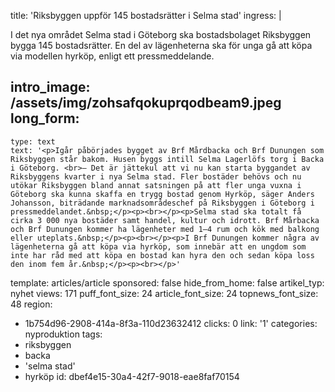 title: 'Riksbyggen uppför 145 bostadsrätter i Selma stad'
ingress: |
  <p>I det nya området Selma stad i Göteborg ska bostadsbolaget Riksbyggen bygga 145 bostadsrätter. En del av lägenheterna ska för unga gå att köpa via modellen hyrköp, enligt ett pressmeddelande.
  </p>
  
intro_image: /assets/img/zohsafqokuprqodbeam9.jpeg
long_form:
  -
    type: text
    text: '<p>Igår påbörjades bygget av Brf Mårdbacka och Brf Dunungen som Riksbyggen står bakom. Husen byggs intill Selma Lagerlöfs torg i Backa i Göteborg. <br>– Det är jättekul att vi nu kan starta byggandet av Riksbyggens kvarter i nya Selma stad. Fler bostäder behövs och nu utökar Riksbyggen bland annat satsningen på att fler unga vuxna i Göteborg ska kunna skaffa en trygg bostad genom Hyrköp, säger Anders Johansson, biträdande marknadsområdeschef på Riksbyggen i Göteborg i pressmeddelandet.&nbsp;</p><p><br></p><p>Selma stad ska totalt få cirka 3 000 nya bostäder samt handel, kultur och idrott. Brf Mårbacka och Brf Dunungen kommer ha lägenheter med 1–4 rum och kök med balkong eller uteplats.&nbsp;</p><p><br></p><p>I Brf Dunungen kommer några av lägenheterna gå att köpa via hyrköp, som innebär att en ungdom som inte har råd med att köpa en bostad kan hyra den och sedan köpa loss den inom fem år.&nbsp;</p><p><br></p>'
template: articles/article
sponsored: false
hide_from_home: false
artikel_typ: nyhet
views: 171
puff_font_size: 24
article_font_size: 24
topnews_font_size: 48
region:
  - 1b754d96-2908-414a-8f3a-110d23632412
clicks: 0
link: '1'
categories: nyproduktion
tags:
  - riksbyggen
  - backa
  - 'selma stad'
  - hyrköp
id: dbef4e15-30a4-42f7-9018-eae8faf70154
